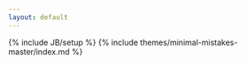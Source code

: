 ```yaml
---
layout: default
---
```

{% include JB/setup %}
{% include themes/minimal-mistakes-master/index.md %}
